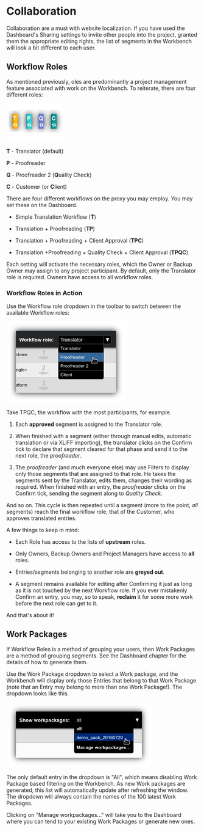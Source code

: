 # Collaboration

Collaboration are a must with website localization. If you have used
the Dashboard's Sharing settings to invite other people into the
project, granted them the appropriate editing rights, the list of
segments in the Workbench will look a bit different to each user.

## Workflow Roles

As mentioned previously, oles are predominantly a project management
feature associated with work on the Workbench. To reiterate, there are
four different roles:

![Workflow Roles](/img/workbench/workflow_tags.png)

**T** - Translator (default)

**P** - Proofreader

**Q** - Proofreader 2 (**Q**uality Check)

**C** - Customer (or **C**lient)

There are four different workflows on the proxy you may employ. You
may set these on the Dashboard.

- Simple Translation Workflow (**T**)

- Translation + Proofreading (**TP**)

- Translation + Proofreading + Client Approval (**TPC**)

- Translation +Proofreading + Quality Check + Client Approval (**TPQC**)

Each setting will activate the necessary roles, which the Owner or
Backup Owner may assign to any project participant. By default, only
the Translator role is required. Owners have access to all workflow
roles.

### Workflow Roles in Action

Use the Workflow role dropdown in the toolbar to switch between the
available Workflow roles:

![Workflow Role Dropdown](/img/workbench/workflow_role_dropdown.png)

Take TPQC, the workflow with the most participants, for example.

1. Each **approved** segment is assigned to the Translator role.

2. When finished with a segment (either through manual edits,
   automatic translation or via XLIFF importing), the translator
   clicks on the Confirm tick to declare that segment cleared for that
   phase and send it to the next role, the _proofreader_.

3. The _proofreader_ (and much everyone else) may use Filters to
   display only those segments that are assigned to that role. He
   takes the segments sent by the Translator, edits them, changes
   their wording as required. When finished with an entry, the
   _proofreader_ clicks on the Confirm tick, sending the segment along
   to _Quality Check_.
   
And so on. This cycle is then repeated until a segment (more to the
point, _all_ segments) reach the final workflow role, that of the
Customer, who approves translated entries.

A few things to keep in mind:

- Each Role has access to the lists of **upstream** roles.

- Only Owners, Backup Owners and Project Managers have access to
  **all** roles. 

- Entries/segments belonging to another role are **greyed out**.

- A segment remains available for editing after Confirming it just as
  long as it is not touched by the next Workflow role. If you ever
  mistakenly Confirm an entry, you may, so to speak, **reclaim** it
  for some more work before the next role can get to it.
  
And that's about it!

## Work Packages

If Workflow Roles is a method of grouping your users, then Work
Packages are a method of grouping segments. See the Dashboard chapter
for the details of how to generate them.

Use the Work Package dropdown to select a Work package, and the
Workbench will display only those Entries that belong to that Work
Package (note that an Entry may belong to more than one Work
Package!). The dropdown looks like this.

![Work Package Dropdown](/img/workbench/work_package_dropdown.png)

The only default entry in the dropdown is "All", which means disabling
Work Package based filtering on the Workbench. As new Work packages
are generated, this list will automatically update after refreshing
the window. The dropdown will always contain the names of the 100
latest Work Packages.

Clicking on "Manage workpackages..." will take you to the Dashboard
where you can tend to your existing Work Packages or generate new
ones.
